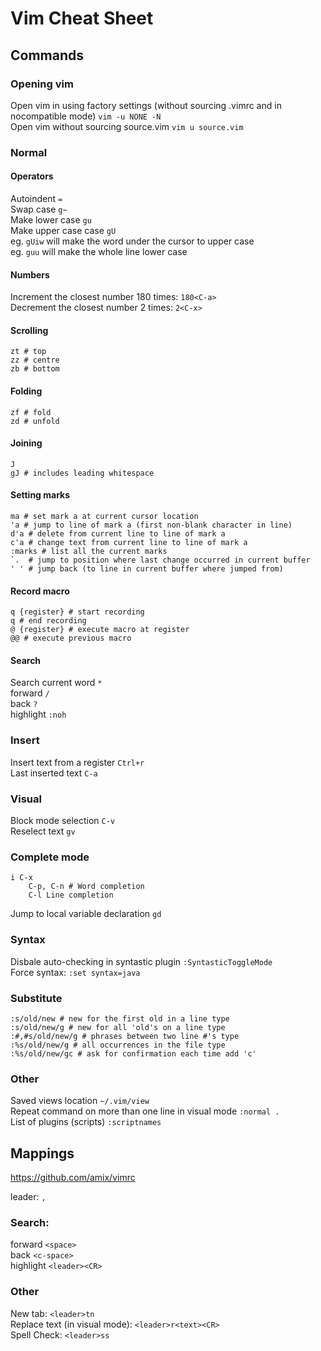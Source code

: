 # Vim Cheat Sheet
## Commands

### Opening vim
Open vim in using factory settings (without sourcing .vimrc and in nocompatible mode) `vim -u NONE -N`  
Open vim without sourcing source.vim `vim u source.vim`


### Normal
#### Operators
Autoindent `=`  
Swap case `g~`  
Make lower case `gu`  
Make upper case case `gU`   
eg. `gUiw` will make the word under the cursor to upper case  
eg. `guu` will make the whole line lower case  

#### Numbers
Increment the closest number 180 times: `180<C-a>`  
Decrement the closest number 2 times: `2<C-x>`  
#### Scrolling
```
zt # top 
zz # centre
zb # bottom
```
#### Folding
```
zf # fold
zd # unfold
```
#### Joining
```
J 
gJ # includes leading whitespace
```
#### Setting marks
```
ma # set mark a at current cursor location
'a # jump to line of mark a (first non-blank character in line)
d'a # delete from current line to line of mark a
c'a # change text from current line to line of mark a
:marks # list all the current marks
`.  # jump to position where last change occurred in current buffer
' ' # jump back (to line in current buffer where jumped from)
```
#### Record macro
```
q {register} # start recording
q # end recording
@ {register} # execute macro at register
@@ # execute previous macro
```
#### Search
Search current word `*`  
forward `/`  
back `?`  
highlight `:noh`  

### Insert
Insert text from a register `Ctrl+r`  
Last inserted text `C-a`  

### Visual
Block mode selection `C-v`  
Reselect text `gv`  

### Complete mode
```
i C-x
	C-p, C-n # Word completion
	C-l Line completion
```
Jump to local variable declaration `gd`  

### Syntax
Disbale auto-checking in syntastic plugin `:SyntasticToggleMode`  
Force syntax: `:set syntax=java`  

### Substitute
```
:s/old/new # new for the first old in a line type    
:s/old/new/g # new for all 'old's on a line type       
:#,#s/old/new/g # phrases between two line #'s type       
:%s/old/new/g # all occurrences in the file type        
:%s/old/new/gc # ask for confirmation each time add 'c'             
```

### Other
Saved views location `~/.vim/view`  
Repeat command on more than one line in visual mode `:normal .`  
List of plugins (scripts) `:scriptnames`  

## Mappings 
https://github.com/amix/vimrc  

leader: `,`  

### Search:
forward `<space>`  
back `<c-space>`  
highlight `<leader><CR>`  

### Other
New tab: `<leader>tn`  
Replace text (in visual mode): `<leader>r<text><CR>`  
Spell Check: `<leader>ss`  
